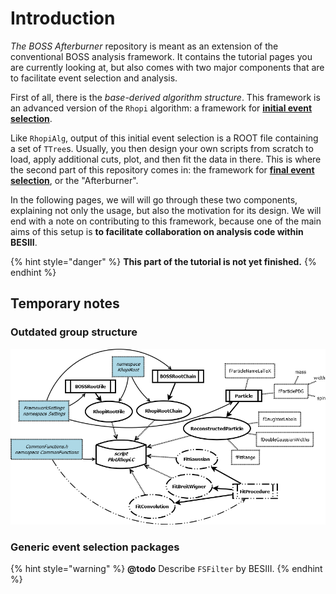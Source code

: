 # Introduction

_The BOSS Afterburner_ repository is meant as an extension of the conventional BOSS analysis framework. It contains the tutorial pages you are currently looking at, but also comes with two major components that are to facilitate event selection and analysis.

First of all, there is the _base-derived algorithm structure_. This framework is an advanced version of the `Rhopi` algorithm: a framework for [**initial event selection**](initial/).

Like `RhopiAlg`, output of this initial event selection is a ROOT file containing a set of `TTree`s. Usually, you then design your own scripts from scratch to load, apply additional cuts, plot, and then fit the data in there. This is where the second part of this repository comes in: the framework for [**final event selection**](final/), or the "Afterburner".

In the following pages, we will will go through these two components, explaining not only the usage, but also the motivation for its design. We will end with a note on contributing to this framework, because one of the main aims of this setup is **to facilitate collaboration on analysis code within BESIII**.

{% hint style="danger" %}
**This part of the tutorial is not yet finished.**
{% endhint %}

## Temporary notes

### Outdated group structure

![Initial class structure of the BOSS Afterburner](../.gitbook/assets/boss_afterburner.png)

### Generic event selection packages

{% hint style="warning" %}
**@todo** Describe `FSFilter` by BESIII.
{% endhint %}

